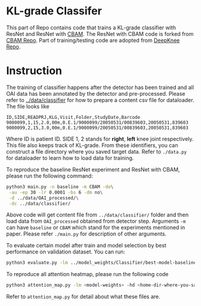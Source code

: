 # KL-grade Classifer
This part of Repo contains code that trains a KL-grade classifier with ResNet and ResNet with [CBAM](https://github.com/Jongchan/attention-module). The ResNet with CBAM code is forked from [CBAM Repo](https://github.com/Jongchan/attention-module). Part of training/testing code are adopted from [DeepKnee Repo](https://github.com/MIPT-Oulu/DeepKnee).

# Instruction
The training of classifier happens after the detector has been trained and all OAI data has been annotated by the detector and pre-processed. Please refer to [../data/classifier](https://github.com/denizlab/OAI-KL-Grade-Classification/tree/master/data/classifier) for how to prepare a content csv file for dataloader. The file looks like
```
ID,SIDE,READPRJ,KLG,Visit,Folder,StudyDate,Barcode
9000099,1,15,2.0,00m,0.E.1/9000099/20050531/00839603,20050531,839603
9000099,2,15,3.0,00m,0.E.1/9000099/20050531/00839603,20050531,839603
```
Where ID is patient ID. SIDE 1, 2 stands for **right**, **left** knee joint respectively. This file also keeps track of KL-grade. From these identifiers, you can construct a file directory where you saved target data. Refer to `./data.py` for dataloader to learn how to load data for training.


To reproduce the baseline ResNet experiment and ResNet with CBAM, please run the following command:
```bash
python3 main.py -n baseline -m CBAM -do\
 -au -ep 30 -lr 0.0001 -bs 6 -dm no\
 -d ../data/OAI_processed/\
 -dc ../data/classifier/
```
Above code will get content file from `../data/classifier/` folder and then load data from `OAI_processed` obtained from detector step.
 Arguments `-m` can have `baseline` or `CBAM` which stand for the experiments mentioned in paper. Please refer `./main.py` for description of other arguments.

To evaluate certain model after train and model selection by best performance on validation dataset. You can run:
```bash
python3 evaluate.py -lm ../model_weights/Classifier/best-model-baseline.pth -hd ../data/classifier/
```
To reproduce all attention heatmap, please run the following code
```bash
python3 attention_map.py -lm <model-weights> -hd <home-dir-where-you-saved-h5-files> -sp <summary-path>
```
Refer to `attention_map.py` for detail about what these files are.
